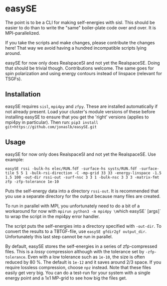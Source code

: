 # easySE

The point is to be a CLI for making self-energies with sisl. 
This should be easier to do than to write the "same" boiler-plate code over and over.
It is MPI-parallelized.

If you take the scripts and make changes, please contribute the changes here!
That way we avoid having a hundred incompatible scripts lying around.

easySE for now only does RealspaceSI and not yet the RealspaceSE. Doing that should be trivial though. Contributions welcome. The same goes for spin polarization and using energy contours instead of linspace (relevant for TSGFs).

## Installation
easySE requires `sisl`, `mpi4py` and `zfpy`.
These are installed automatically if not already present.
Load your cluster's module versions of these before installing easySE to ensure that you get the 'right' versions (applies to mpi4py in particular).
Then run:
`pip3 install git+https://github.com/jonaslb/easySE.git`

## Usage
easySE for now only does RealspaceSI and not yet the RealspaceSE.
Use example: 

`easySE rssi -bulk-hs elec/RUN.fdf -surface-hs systs/RUN.fdf -surface-tile 5 5 1 -bulk-rsi-direction -C -mp-grid 33 33 -energy-linspace -1.5 1.5 100 -out-dir rssi-out -surf-nsc 3 3 1 -bulk-nsc 3 3 3 -matrix-fmt zfp -zfp-tolerance 1e-10`

Puts the self-energy data into a directory `rssi-out`. It is recommended that you use a separate directory for the output because many files are created.

To run in parallel with MPI, you unfortunately need to do a bit of a workaround for now with `mpirun python3 -m mpi4py \`which easySE\` [args]` to wrap the script in the mpi4py error handler.

The script puts the self-energies into a directory specified with `-out-dir`. To convert the results to a TBTGF-file, use `easySE gfdir2gf output_dir`. Unfortunately this last step cannot be run in parallel.

By default, easySE stores the self-energies in a series of zfp-compressed files. This is a *lossy* compression although with the tolerance set by `-zfp-tolerance`. Even with a low tolerance such as `1e-10`, the size is often reduced by 80 %. The default is `1e-12` and it saves around 2/3 space.
If you require lossless compression, choose `npz` instead. Note that these files easily get very big.
You can do a test-run for your system with a single energy point and a 1x1 MP-grid to see how big the files get.
